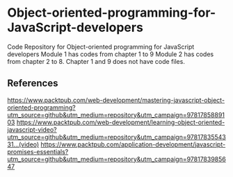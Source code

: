 # Object-oriented-programming-for-JavaScript-developers
Code Repository for Object-oriented programming for JavaScript developers
Module 1 has codes from chapter 1 to 9
Module 2 has codes from chapter 2 to 8. Chapter 1 and 9 does not have code files.
## References
https://www.packtpub.com/web-development/mastering-javascript-object-oriented-programming?utm_source=github&utm_medium=repository&utm_campaign=9781785889103
https://www.packtpub.com/web-development/learning-object-oriented-javascript-video?utm_source=github&utm_medium=repository&utm_campaign=9781783554331...(video)
https://www.packtpub.com/application-development/javascript-promises-essentials?utm_source=github&utm_medium=repository&utm_campaign=9781783985647
